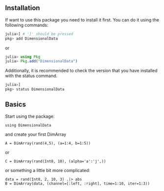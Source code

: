 ## Installation

If want to use this package you need to install it first. You can do it using the following commands:

````julia
julia>] # ']' should be pressed
pkg> add DimensionalData
````
or

````julia
julia> using Pkg
julia> Pkg.add("DimensionalData")
````

Additionally, it is recommended to check the version that you have installed with the status command.

````julia
julia>]
pkg> status DimensionalData
````

## Basics

Start using the package:

````@example basics
using DimensionalData
````

and create your first DimArray

````@ansi basics
A = DimArray(rand(4,5), (a=1:4, b=1:5))
````

or

````@ansi basics
C = DimArray(rand(Int8, 10), (alpha='a':'j',))
````

or something a little bit more complicated:

````@ansi basics
data = rand(Int8, 2, 10, 3) .|> abs
B = DimArray(data, (channel=[:left, :right], time=1:10, iter=1:3))
````
